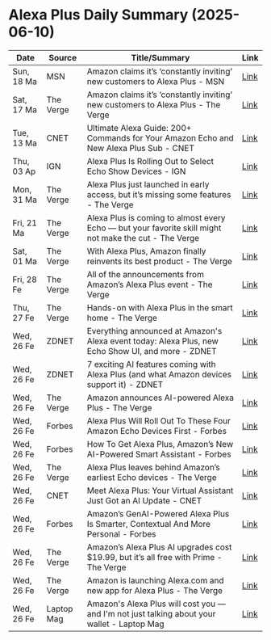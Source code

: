 # Alexa Plus Daily Summary (2025-06-10)

| Date | Source | Title/Summary | Link |
|------|--------|---------------|------|
| Sun, 18 Ma | MSN | Amazon claims it’s ‘constantly inviting’ new customers to Alexa Plus - MSN | [Link](https://news.google.com/rss/articles/CBMivAFBVV95cUxQZzYyUnVKRjNjbmszSHBOaUI5eURWQXNwZ0IxNGhRVEIwLWRDWEZXVDZ6dWw3aU9uZkR1dENyS2tvcWp0Y1VqNzFwQWdRVURzSUliWUNDSUxHQzZrelA4U0ZwN3duMmJNeXRNT3FiTGlMODVaajRVOWtSdlFhUkFvcHZybTNiVGg3eHFQS3NuUUpCQjZKTEx3NUFxTUk2VXUtYzVpYmZKZXNXYUQ3QmotOExMeWNNM2VKOWU5Vg?oc=5) |
| Sat, 17 Ma | The Verge | Amazon claims it’s ‘constantly inviting’ new customers to Alexa Plus - The Verge | [Link](https://news.google.com/rss/articles/CBMipAFBVV95cUxQamdpVWVqaTdUclJkT1dpR0Y5M2NQenR1M05xNEc1UkJJZE9rMEc4QXRuRU9JYW9sVEpHcmlCUkk4RWdVQkZVVmlOenNXMHlVTHA3UlAwdmNQcHZwUnptNEdFTFliVEYteWJTVjVWM1FLRVhWZ2hNZTJwOEVReV8tQTBoUklDSHc2WnVUaGFhLXFvOUk5SmxVUTZZblNrUk9fZzdFdQ?oc=5) |
| Tue, 13 Ma | CNET | Ultimate Alexa Guide: 200+ Commands for Your Amazon Echo and New Alexa Plus Sub - CNET | [Link](https://news.google.com/rss/articles/CBMitgFBVV95cUxOUEk1cF9aRTRCZTI1Wjd5RnUwS0lhUVhoSDEwT2F3OHFzSEVrYmFvLVJDcUJ6bGNpNWRTZ2Nlc3RKS3lYdV9KWUxldTdMa1U3d0JVeGVkTklpVDBQRnVfbEdNYy1qTUIxbXJxYkc0b0pzcHp6ZVo5TXBDdG8zdERfNV83YzRKc1B3M0Q0UXpGY1hZbjBCdTVKb1B2T29JbW5MRG1HNXRIbnNwd2xEa2VoNzgyQVRKdw?oc=5) |
| Thu, 03 Ap | IGN | Alexa Plus Is Rolling Out to Select Echo Show Devices - IGN | [Link](https://news.google.com/rss/articles/CBMiigFBVV95cUxNVk4xWWJJQWNmbnFEVzhsczJJQU50VTFlSkZJUWFFblpfdnhBUlpmMVI0NWdDekVqdEtLd3pialhNRDFlVDBNSmFPR0NpNWdhU3BleUQ3Nlo4ZGs4djU5VHhOMHNLejlXTXpBT1ZfdngzRHg5QzBYRlR0MjBqX3FvR3V6Y1ZuNWdRWGc?oc=5) |
| Mon, 31 Ma | The Verge | Alexa Plus just launched in early access, but it’s missing some features - The Verge | [Link](https://news.google.com/rss/articles/CBMilgFBVV95cUxOaXFSNFgwUkNvaEwyOVdOOTUzYlpXcDYtcHlnLV9qXzJJQWNlVW9QclFGcy1HaV9uNHNXNnV0S3hqSDN2cFNmRGlGck1sRllqZWVCRmpUajh1c2ZBVm5oYWZDOXlKV3VoSTVQZWlQYjkzWUttVVJUbHhsZ3hOY250WUVzZk1LdUhXeFdMOTFwQ3ozX1c4X3c?oc=5) |
| Fri, 21 Ma | The Verge | Alexa Plus is coming to almost every Echo — but your favorite skill might not make the cut - The Verge | [Link](https://news.google.com/rss/articles/CBMigwFBVV95cUxNSTlRM05TVkpmY05oakJvOGRFN2lDNXFteU1aT2tpZTR0TnV4YnF6NFRtVEwtVVpsT2hPaDJhYU5UczhRN1I5cTZnaWNsRUdldUZheFR1cHg0TTZfUkh2TWtVX1FGR3dlZ1R5YU8tZk1EdG8wNjNxcFo2WU1VZzZWWnZkQQ?oc=5) |
| Sat, 01 Ma | The Verge | With Alexa Plus, Amazon finally reinvents its best product - The Verge | [Link](https://news.google.com/rss/articles/CBMijAFBVV95cUxNTjBKeUVodXlkMkVsTzdwYVV1aDMyY2VRUngzZnhlYmJaWE40OXBWdTdOOVVRUlJyYVdUQlduZTVDZWVFT1EzQnByLUxaX2hHMWRWRDFQTllySWJsMWpKOXBJZWlUZEc5VTB5VUJmN3VVRTVBS2Z5OVU0UkFnMm9lQW84eHpkWHFOWVR5MQ?oc=5) |
| Fri, 28 Fe | The Verge | All of the announcements from Amazon’s Alexa Plus event - The Verge | [Link](https://news.google.com/rss/articles/CBMiigFBVV95cUxNcmk1cDdSR3FUbW9BVlh5NV9ueU9MelFNOG9mdFlEMVdyMUM0dFdEZU5Pb2d4TmxQNkZGc1NpTGVwZ3pKSVZlN2ZJclFkcG5saWlycEMwRjNDU3oxaUszNVFKVUJjbGNHUHFoUHFaWThWR2M2LWRPb0hfTnVKY2tHOWV4TEtpcHVoOHc?oc=5) |
| Thu, 27 Fe | The Verge | Hands-on with Alexa Plus in the smart home - The Verge | [Link](https://news.google.com/rss/articles/CBMijgFBVV95cUxNQk9lSHktY3AwUzRJZ180TUUwX1RBeENOSFN2TzFOTlRBWVU2WHVfS21YLThpeVIxSHY4U3gwT2FSQWVjZFN1MFlkUElVUVFwZG9lWGZkbmVBLVQtazVTakxEQmZoQTIwZUw1Yi04SlFvV2FYMm9EN3EteFJfU3BxcS1sd0U0cnJhcVd1UWhR?oc=5) |
| Wed, 26 Fe | ZDNET | Everything announced at Amazon's Alexa event today: Alexa Plus, new Echo Show UI, and more - ZDNET | [Link](https://news.google.com/rss/articles/CBMiuAFBVV95cUxPYW44anVmWHVzN3NzSjJQaUczUDBQT1dfQ0N0YkNoNjlBY2Q1emxsUTRacEQ4Ry1jN3d5azJpNnNOUVUtY3RYNnBBV2M5cUYweFZ6SmZPcEQtRDR0VlFnT0tGUVRZVUZNdmpzd2hBenVqbC1sbWFUUXFKcFFjVmZHX2Z3eWNOcmdlaW5xd0VxVjJfWlhJcDN2YnA1V2ZqRkxnaFRqVV9hSnNrZEI1YkM2ZWtqUnZoRm9V?oc=5) |
| Wed, 26 Fe | ZDNET | 7 exciting AI features coming with Alexa Plus (and what Amazon devices support it) - ZDNET | [Link](https://news.google.com/rss/articles/CBMisAFBVV95cUxOQ29Ndk9TelRfRzNYRWdjNEFuWTl3eHhlbWF2UUxwWldWeGFST252UWh3YmF1XzNWVzMzcFZmeUNhQ0N1TUFaa24xaXg0OVplaVIxQ0lLSzI2bEFGOTRDdGRXRHpXMzhYVHFnTm9kZGhEeGVnRlNUOF9taHM5U3Ixd1BlTEhZUU5qbmNMaGd3bU9yS0V3V1NnZWxXeDcxeUc2dDZ1OWl3dVdmR0xGZG5PbQ?oc=5) |
| Wed, 26 Fe | The Verge | Amazon announces AI-powered Alexa Plus - The Verge | [Link](https://news.google.com/rss/articles/CBMiogFBVV95cUxNY0RId3YwVVctS3VvUENDVHI1bV9PU2lUMHd0QXA5WTlJZTVwTDF0RWFHSmhwSnUtRXVwUURGUXF5b3dpb3hyR185TUV2eldUNGpVNnFKbVBIWU5QQy14dGx0eThsU3hhNDhhRmVTNmVXaUx3SEtSTmV5WWg1UUVlbjZrREkyMlMxQnB3MHJfR2kxeG0wQkxwMGdyNnMwVmI2R0E?oc=5) |
| Wed, 26 Fe | Forbes | Alexa Plus Will Roll Out To These Four Amazon Echo Devices First - Forbes | [Link](https://news.google.com/rss/articles/CBMiuwFBVV95cUxOaEp0TE5wUjczbW1Wb09XaDhWUWhVaEJKNFloYjFod0RaNVN2MnYxOG9mekluR0xJdzlLUVUxbEN3cmtBbkh5MTlPX0hRTE9pclkxY1hrY3ZkSDAtRUtTa1ZyajNaU1N5NG1BX1lyTUx0NGtVam55aWJYWUVVWFdEd25RNXNXMU5Fcmt0V3VXbGdER0NtYWtxb0hlSXBKQjJ1LWI1YlZXYm5iQmxsVTlrcnVoQXdsSXpxcDdF?oc=5) |
| Wed, 26 Fe | Forbes | How To Get Alexa Plus, Amazon’s New AI-Powered Smart Assistant - Forbes | [Link](https://news.google.com/rss/articles/CBMitgFBVV95cUxOUjdCal9rUi1pekhSUXFiTnEySHo1OTI3c2IzTGZBckZvOWtvMVE1Y1NwN3JmX1QxdkV4LXd0ZERXRXk2Y3ZNTVFFc2o4NVE0TE0xVU9VU3FhdVEzTHhsSlhYNUFMYWY3YmZLOTl6UUV2dDJLcTlWR1l0eGFPQjM5em9hUG9HaUxLRXVIemF5XzVuWE9fYkJ0ZkI4RXMybV9URFJkTFhxX0Q5ejRjdEJRQ3o0UVh3UQ?oc=5) |
| Wed, 26 Fe | The Verge | Alexa Plus leaves behind Amazon’s earliest Echo devices - The Verge | [Link](https://news.google.com/rss/articles/CBMiiwFBVV95cUxNeUg1cFlnWVVjeU94Z0IxSkpoLUVJQWN4cXZMWm54b3ZGZGxEaVRiWFd5WDNpdHJXbjg3UWRZd25FQ21FY3V0MHhJZ1J0YUJuT0VieHdGcnl2aXFpSTJ6Q2Iya0V1emRucXg3V0s2YXg1T3M4d2ZSd3Y4WFVnc1VBSjh0NGJJdlJGM2hr?oc=5) |
| Wed, 26 Fe | CNET | Meet Alexa Plus: Your Virtual Assistant Just Got an AI Update - CNET | [Link](https://news.google.com/rss/articles/CBMikAFBVV95cUxQY0ZORGQ1MjhxZ0NNaUdTSjk3SjFHOGdidFVBVUNUb19KakU2OUtsa3prbldYaFQ2YndwOW9VTXVwVnJLTjEwcnZac2xTNzVuR0xDX2Uzb0tnc0VzZU9hTWlnc1l4LURxb01DTTFvSF95dXVIZDhkV2E0ZlNWUG5CZm43cV9JckJKaXRZbEpRcjY?oc=5) |
| Wed, 26 Fe | Forbes | Amazon’s GenAI-Powered Alexa Plus Is Smarter, Contextual And More Personal - Forbes | [Link](https://news.google.com/rss/articles/CBMixgFBVV95cUxOeFlRREIwUHhNaEFIaml6ZFB2bmJSbUR5cnR1X1VUbkZ2Zi02MTNVSXdnbGFOX2VOMnFuemZCd0lUQ2gtOXpOZm10MVdvVm1jOWU5R3E3X2d6Y25aTzdnMlE4aGhOSDVVZG1QQnA0T1VEaDdyZ1pkS0I1cGV5Q3Jma05tWEcwc1FSTGh0a0E5VkllRE1IV003bFlHeVpKZ1BfdnRFSWJ5RzQ5b2R5bTE1R3dEMXhMNDhlQVdQUzdXQmY1YmNPc3c?oc=5) |
| Wed, 26 Fe | The Verge | Amazon’s Alexa Plus AI upgrades cost $19.99, but it’s all free with Prime - The Verge | [Link](https://news.google.com/rss/articles/CBMipAFBVV95cUxOTDhCMzZkOEVzblhkREZ2RmRYQnZVeDUtbHNfYWkxY0hIVU4wYzMzWTN3QWkwS2xRSUZwcXEtcHU2ekFkQ0hDUm44bm56YXFmcUpSZDNGSTlVY3dhdzdYTWZHeFNWM1otWVpjSUV0ZzJVeldUc3NDMlhsUm0tb2Y0UTl6am9IMy16eFRQc2VnNGZreENXdm1XZXVVdFNWbk9WeDVreQ?oc=5) |
| Wed, 26 Fe | The Verge | Amazon is launching Alexa.com and new app for Alexa Plus - The Verge | [Link](https://news.google.com/rss/articles/CBMieEFVX3lxTE9oOU41UjFjSlRTZTNpS0pxMUdWVlZkdVRielhoZjdyYy1zVE1GVDZ0bUZLbmtRWEl3Qkk1N0I5NGIxVjAtS3RBOEFIamxKRjg3VVVIR21acWlPcWdpbC1GSjNfQ3d1Y2hDbzB1Mm04cnhLSWRIVXl6UQ?oc=5) |
| Wed, 26 Fe | Laptop Mag | Amazon's Alexa Plus will cost you — and I'm not just talking about your wallet - Laptop Mag | [Link](https://news.google.com/rss/articles/CBMiiAFBVV95cUxNYzRNUEY5bWJEOFdKV09vSkh2Yk16Q1NhaUJyTnY2VnpHbk9SMU5pbHZlcnhDS0hCWnVlWFFPeWxKVmItdVZSREVNRG1Pb1FZRThveVVNYzYzSXJjOERiQWd4aWtTazNySWlUVGhHSE9WSHM4c3FiMDJ3UHVvQlJ6MTBPMlA3WWlN?oc=5) |
